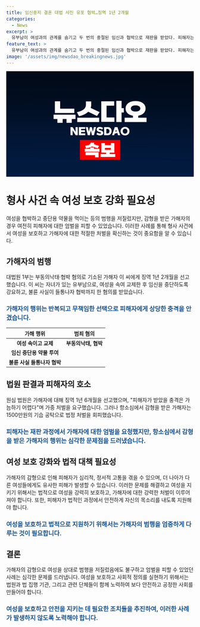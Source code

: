 ```yaml
---
title: 임신중지 결혼 대법 사진 유포 협박…징역 1년 2개월
categories:
  - News
excerpt: >
  유부남이 여성과의 관계를 숨기고 두 번의 중절된 임신과 협박으로 재판을 받았다. 피해자는 엄벌을 요구했지만, 항소심에서 1500만 원을 기습 공탁해 감형받았다. 대법원은 징역 1년 2개월을 확정했으며, 피해자는 이에 대한 엄벌을 탄원했지만 거부되었다. 또한, 이씨가 초범이라는 이유로 감형을 받았다고 밝혀졌다.
feature_text: >
  유부남이 여성과의 관계를 숨기고 두 번의 중절된 임신과 협박으로 재판을 받았다. 피해자는 엄벌을 요구했지만, 항소심에서 1500만 원을 기습 공탁해 감형받았다. 대법원은 징역 1년 2개월을 확정했으며, 피해자는 이에 대한 엄벌을 탄원했지만 거부되었다. 또한, 이씨가 초범이라는 이유로 감형을 받았다고 밝혀졌다.
image: '/assets/img/newsdao_breakingnews.jpg'
---
```


<p><img src="/assets/img/newsdao_breakingnews.jpg" alt="pcversion 속보" /></p>

<h1>형사 사건 속 여성 보호 강화 필요성</h1>

<p data-ke-size="size16">여성을 협박하고 중단용 약물을 먹이는 등의 범행을 저질렀지만, 감형을 받은 가해자의 경우 여전히 피해자에 대한 엄벌을 피할 수 있었습니다. 이러한 사례를 통해 형사 사건에서 여성을 보호하고 가해자에 대한 적절한 처벌을 확신하는 것이 중요함을 알 수 있습니다.</p>

<h2>가해자의 범행</h2>

<p data-ke-size="size16">대법원 1부는 부동의낙태·협박 혐의로 기소된 가해자 이 씨에게 징역 1년 2개월을 선고했습니다. 이 씨는 자녀가 있는 유부남으로, 여성을 속여 교제한 후 임신을 중단하도록 강요하고, 불륜 사실이 들통나자 협박까지 한 혐의를 받았습니다.</p>

<h3><b><span style="color: #1a5490;">가해자의 행위는 반복되고 무책임한 선택으로 피해자에게 상당한 충격을 안겼습니다.</span></b></h3>

<table>
<thead>
<tr>
<th style="text-align: center;">가해 행위</th>
<th style="text-align: center;">범죄 혐의</th>
</tr>
</thead>
<tbody>
<tr>
<td style="text-align: center; height: 17px;"><b>여성 속이고 교제</b></td>
<td style="text-align: center; height: 17px;"><b>부동의낙태, 협박</b></td>
</tr>
<tr>
<td style="text-align: center; height: 17px;"><b>임신 중단용 약물 투여</b></td>
<td style="text-align: center; height: 17px;"><b></b></td>
</tr>
<tr>
<td style="text-align: center; height: 17px;"><b>불륜 사실 들통나자 협박</b></td>
<td style="text-align: center; height: 17px;"><b></b></td>
</tr>
</tbody>
</table>

<h2>법원 판결과 피해자의 호소</h2>

<p data-ke-size="size16">원심 법원은 가해자에 대해 징역 1년 6개월을 선고했으며, "피해자가 받았을 충격은 가늠하기 어렵다"며 가중 처벌을 요구했습니다. 그러나 항소심에서 감형을 받은 가해자는 1500만원의 기습 공탁으로 법정 처벌을 회피했습니다.</p>

<h3><b><span style="color: #1a5490;">피해자는 재판 과정에서 가해자에 대한 엄벌을 요청했지만, 항소심에서 감형을 받은 가해자의 행위는 심각한 문제점을 드러냈습니다.</span></b></h3>

<h2>여성 보호 강화와 법적 대책 필요성</h2>

<p data-ke-size="size16">가해자의 감형으로 인해 피해자가 심리적, 정서적 고통을 겪을 수 있으며, 더 나아가 다른 여성들에게도 유사한 피해가 발생할 수 있습니다. 이러한 문제를 해결하고 여성을 지키기 위해서는 법적으로 여성을 강력히 보호하고, 가해자에 대한 강력한 처벌이 이루어져야 합니다. 또한, 피해자가 법적인 과정에서 안전하게 자신의 목소리를 내도록 지원해야 합니다.</p>

<h3><b><span style="color: #1a5490;">여성을 보호하고 법적으로 지원하기 위해서는 가해자의 범행을 엄중하게 다루는 것이 필요합니다.</span></b></h3>

<h2>결론</h2>

<p data-ke-size="size16">가해자의 감형으로 여성을 상대로 범행을 저질렀음에도 불구하고 엄벌을 피할 수 있었던 사례는 심각한 문제를 드러냅니다. 여성을 보호하고 사회적 정의를 실현하기 위해서는 법원과 법 집행 기관, 그리고 관련 단체들이 함께 노력하여 보다 안전하고 공정한 사회를 만들어야 합니다.</p>

<h3><b><span style="color: #1a5490;">여성을 보호하고 안전을 지키는 데 필요한 조치들을 추진하여, 이러한 사례가 발생하지 않도록 노력해야 합니다.</span></b></h3>

